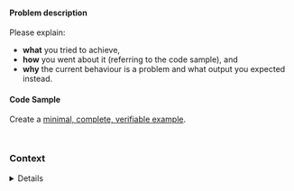 #### Problem description

Please explain:
* **what** you tried to achieve,
* **how** you went about it (referring to the code sample), and
* **why** the current behaviour is a problem and what output
  you expected instead.

#### Code Sample

Create a [minimal, complete, verifiable example](https://stackoverflow.com/help/mcve).

<!-- Paste your code between the ``` tickmarks below or link to a gist. -->
```python
```

<!-- If there was a crash, please include the traceback between the ``` tickmarks below. -->
```
```

### Context

<!-- Please run the following code and paste the output between the ``` tickmarks below
inside the details block.

python -c "import {{cookiecutter.project_module}};{{cookiecutter.project_module}}.show_versions()"

-->

<details>

```
```

</details>
